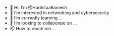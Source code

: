 - 👋 Hi, I’m @HarihitaaRamesh
- 👀 I’m interested in networking and cybersecurity
- 🌱 I’m currently learning ...
- 💞️ I’m looking to collaborate on ...
- 📫 How to reach me ...

<!---
HarihitaaRamesh/HarihitaaRamesh is a ✨ special ✨ repository because its `README.md` (this file) appears on your GitHub profile.
You can click the Preview link to take a look at your changes.
--->
